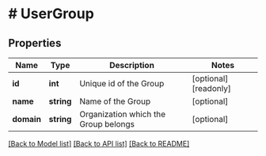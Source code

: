 # # UserGroup

## Properties

Name | Type | Description | Notes
------------ | ------------- | ------------- | -------------
**id** | **int** | Unique id of the Group | [optional] [readonly] 
**name** | **string** | Name of the Group | [optional] 
**domain** | **string** | Organization which the Group belongs | [optional] 

[[Back to Model list]](../../README.md#documentation-for-models) [[Back to API list]](../../README.md#documentation-for-api-endpoints) [[Back to README]](../../README.md)


